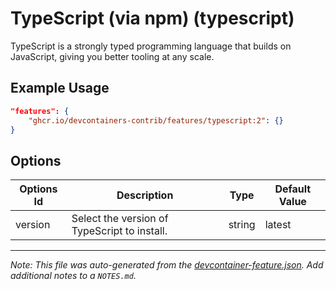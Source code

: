 

# TypeScript (via npm) (typescript)

TypeScript is a strongly typed programming language that builds on JavaScript, giving you better tooling at any scale.

## Example Usage

```json
"features": {
    "ghcr.io/devcontainers-contrib/features/typescript:2": {}
}
```

## Options

| Options Id | Description | Type | Default Value |
|-----|-----|-----|-----|
| version | Select the version of TypeScript to install. | string | latest |



---

_Note: This file was auto-generated from the [devcontainer-feature.json](https://github.com/devcontainers-contrib/features/blob/main/src/typescript/devcontainer-feature.json).  Add additional notes to a `NOTES.md`._
